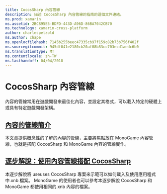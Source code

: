```yaml
---
title: CocosSharp 內容管線
description: 描述 CocosSharp 內容管線的指南的這個文件連結。
ms.prod: xamarin
ms.assetid: 2BC895E5-BDFD-443D-A96D-86BA7042CB70
ms.technology: xamarin-cross-platform
author: charlespetzold
ms.author: chape
ms.openlocfilehash: 7145b255beec47335cb97f159c82b73b756f402f
ms.sourcegitcommit: 945df041e2180cb20af08b83cc703ecd1aedc6b0
ms.translationtype: MT
ms.contentlocale: zh-TW
ms.lasthandoff: 04/04/2018
---
```

# <a name="cocossharp-content-pipeline"></a>CocosSharp 內容管線

內容的管線常用在遊戲開發來最佳化內容，並設定其格式，可以載入特定的硬體上或具有特定遊戲開發架構。

##  <a name="introduction-to-content-pipelinesgraphics-gamescocossharpcontent-pipelineintroductionmd"></a>[內容的管線簡介](~/graphics-games/cocossharp/content-pipeline/introduction.md)

本文章提供概念性的了解的內容的管線，主要將焦點放在 MonoGame 內容管線，也就是搭配 CocosSharp 和 MonoGame 內容的管線實作。

##  <a name="walkthrough--using-the-content-pipeline-with-cocossharpgraphics-gamescocossharpcontent-pipelinewalkthroughmd"></a>[逐步解說：使用內容管線搭配 CocosSharp](~/graphics-games/cocossharp/content-pipeline/walkthrough.md)

本逐步解說將 useuses CocosSharp 專案來示範可以如何載入及使用應用程式中.xnb 檔案。  MonoGame 的使用者也可以參考本逐步解說 CocosSharp 和 MonoGame 都使用相同的.xnb 內容的檔案。  
